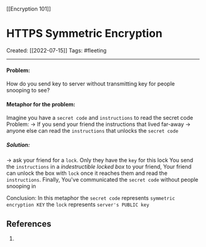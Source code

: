 [[Encryption 101]]

# HTTPS Symmetric Encryption
Created:  [[2022-07-15]]
Tags: #fleeting 

---
#### Problem: 
How do you send key to server without transmitting key for people snooping to see?

#### Metaphor for the problem:
Imagine you have a `secret code` and `instructions`  to read the secret code
Problem:
-> If you send your friend the instructions that lived far-away
-> anyone else can read the `instructions` that unlocks the `secret code`

##### Solution: 
-> ask your friend for a `lock`. Only they have the `key` for this lock
You send the `instructions` in a _indestructible locked box_ to your friend, 
Your friend can unlock the box with `lock` once it reaches them and read the `instructions`.
Finally, You've communicated the `secret code` without people snooping in

Conclusion:
In this metaphor
the `secret code` represents `symmetric encryption KEY`
the `lock` represents `server's PUBLIC key`












## References
1. 